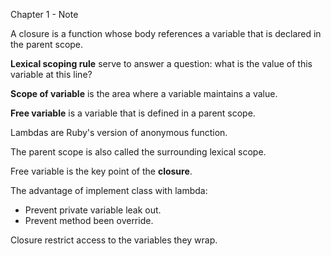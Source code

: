 Chapter 1 - Note

A closure is a function whose body references a variable that is declared in the parent scope.

**Lexical scoping rule** serve to answer a question: what is the value of this variable at this line?

**Scope of variable** is the area where a variable maintains a value.

**Free variable** is a variable that is defined in a parent scope.

Lambdas are Ruby's version of anonymous function.

The parent scope is also called the surrounding lexical scope.

Free variable is the key point of the **closure**.

The advantage of implement class with lambda:

  * Prevent private variable leak out.
  * Prevent method been override.

Closure restrict access to the variables they wrap.

